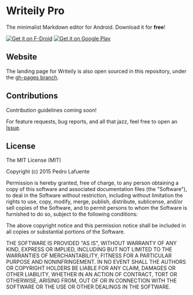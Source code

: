 # Writeily Pro
The minimalist Markdown editor for Android. Download it for **free**!

[![Get it on F-Droid](https://f-droid.org/wiki/images/0/06/F-Droid-button_get-it-on.png)](https://f-droid.org/repository/browse/?fdfilter=writeily&fdid=me.writeily.pro) [![Get it on Google Play](https://developer.android.com/images/brand/en_generic_rgb_wo_60.png)](https://play.google.com/store/apps/details?id=me.writeily)

## Website

The landing page for Writeily is also open sourced in this repository, under the [gh-pages branch](https://github.com/plafue/writeily-pro/tree/gh-pages).

## Contributions

Contribution guidelines coming soon!

For feature requests, bug reports, and all that jazz, feel free to open an [Issue](https://github.com/plafue/writeily-pro/issues).

## License

The MIT License (MIT)

Copyright (c) 2015 Pedro Lafuente

Permission is hereby granted, free of charge, to any person obtaining a copy
of this software and associated documentation files (the "Software"), to deal
in the Software without restriction, including without limitation the rights
to use, copy, modify, merge, publish, distribute, sublicense, and/or sell
copies of the Software, and to permit persons to whom the Software is
furnished to do so, subject to the following conditions:

The above copyright notice and this permission notice shall be included in all
copies or substantial portions of the Software.

THE SOFTWARE IS PROVIDED "AS IS", WITHOUT WARRANTY OF ANY KIND, EXPRESS OR
IMPLIED, INCLUDING BUT NOT LIMITED TO THE WARRANTIES OF MERCHANTABILITY,
FITNESS FOR A PARTICULAR PURPOSE AND NONINFRINGEMENT. IN NO EVENT SHALL THE
AUTHORS OR COPYRIGHT HOLDERS BE LIABLE FOR ANY CLAIM, DAMAGES OR OTHER
LIABILITY, WHETHER IN AN ACTION OF CONTRACT, TORT OR OTHERWISE, ARISING FROM,
OUT OF OR IN CONNECTION WITH THE SOFTWARE OR THE USE OR OTHER DEALINGS IN THE
SOFTWARE.
